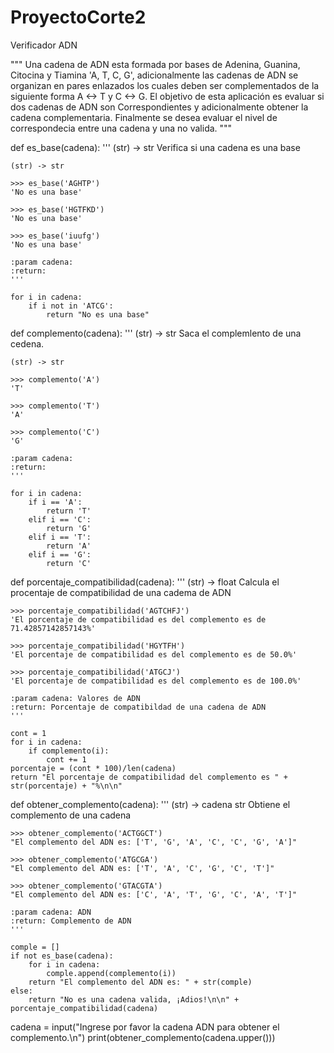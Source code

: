 # ProyectoCorte2
Verificador ADN

"""
Una cadena de ADN esta formada por bases de Adenina, Guanina, Citocina y
Tiamina 'A, T, C, G', adicionalmente las cadenas de ADN se organizan en
pares enlazados los cuales deben ser complementados de la siguiente
forma A <-> T y C <-> G.
El objetivo de esta aplicación es evaluar si dos cadenas de ADN son
Correspondientes y adicionalmente obtener la cadena complementaria.
Finalmente se desea evaluar el nivel de correspondecia entre una cadena y una
no valida.
"""

def es_base(cadena):
    '''
    (str) -> str
    Verifica si una cadena es una base

    (str) -> str

    >>> es_base('AGHTP')
    'No es una base'

    >>> es_base('HGTFKD')
    'No es una base'

    >>> es_base('iuufg')
    'No es una base'

    :param cadena:
    :return:
    '''

    for i in cadena:
        if i not in 'ATCG':
            return "No es una base"

def complemento(cadena):
    '''
    (str) -> str
    Saca el complemlento de una cedena.

    (str) -> str

    >>> complemento('A')
    'T'

    >>> complemento('T')
    'A'

    >>> complemento('C')
    'G'

    :param cadena:
    :return:
    '''

    for i in cadena:
        if i == 'A':
            return 'T'
        elif i == 'C':
            return 'G'
        elif i == 'T':
            return 'A'
        elif i == 'G':
            return 'C'

def porcentaje_compatibilidad(cadena):
    '''
    (str) -> float
    Calcula el procentaje de compatibilidad de una cadema de ADN

    >>> porcentaje_compatibilidad('AGTCHFJ')
    'El porcentaje de compatibilidad es del complemento es de 71.42857142857143%'

    >>> porcentaje_compatibilidad('HGYTFH')
    'El porcentaje de compatibilidad es del complemento es de 50.0%'

    >>> porcentaje_compatibilidad('ATGCJ')
    'El porcentaje de compatibilidad es del complemento es de 100.0%'

    :param cadena: Valores de ADN
    :return: Porcentaje de compatibildad de una cadena de ADN
    '''

    cont = 1
    for i in cadena:
        if complemento(i):
            cont += 1
    porcentaje = (cont * 100)/len(cadena)
    return "El porcentaje de compatibilidad del complemento es " + str(porcentaje) + "%\n\n"

def obtener_complemento(cadena):
    '''
    (str) -> cadena str
    Obtiene el complemento de una cadena

    >>> obtener_complemento('ACTGGCT')
    "El complemento del ADN es: ['T', 'G', 'A', 'C', 'C', 'G', 'A']"

    >>> obtener_complemento('ATGCGA')
    "El complemento del ADN es: ['T', 'A', 'C', 'G', 'C', 'T']"

    >>> obtener_complemento('GTACGTA')
    "El complemento del ADN es: ['C', 'A', 'T', 'G', 'C', 'A', 'T']"

    :param cadena: ADN
    :return: Complemento de ADN
    '''

    comple = []
    if not es_base(cadena):
        for i in cadena:
            comple.append(complemento(i))
        return "El complemento del ADN es: " + str(comple)
    else:
        return "No es una cadena valida, ¡Adios!\n\n" + porcentaje_compatibilidad(cadena)

cadena = input("Ingrese por favor la cadena ADN para obtener el complemento.\n")
print(obtener_complemento(cadena.upper()))
